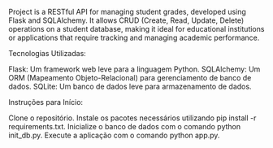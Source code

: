 Project is a RESTful API for managing student grades, developed using Flask and SQLAlchemy. It allows CRUD (Create, Read, Update, Delete) operations on a student database, making it ideal for educational institutions or applications that require tracking and managing academic performance.

Tecnologias Utilizadas:

Flask: Um framework web leve para a linguagem Python.
SQLAlchemy: Um ORM (Mapeamento Objeto-Relacional) para gerenciamento de banco de dados.
SQLite: Um banco de dados leve para armazenamento de dados.

Instruções para Início:

Clone o repositório.
Instale os pacotes necessários utilizando pip install -r requirements.txt.
Inicialize o banco de dados com o comando python init_db.py.
Execute a aplicação com o comando python app.py.

